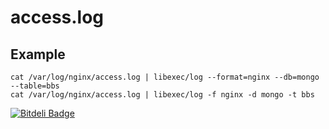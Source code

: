 access.log
==========

Example
-------
    cat /var/log/nginx/access.log | libexec/log --format=nginx --db=mongo --table=bbs
    cat /var/log/nginx/access.log | libexec/log -f nginx -d mongo -t bbs


[![Bitdeli Badge](https://d2weczhvl823v0.cloudfront.net/netkiller/access.log.d/trend.png)](https://bitdeli.com/free "Bitdeli Badge")

